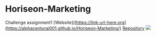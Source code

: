 # Horiseon-Marketing
Challenge assignment1
[Website]([https://link-url-here.org](https://alphacenturai001.github.io/Horiseon-Marketing/)
[Repository]([https://github.com/Alphacenturai001/Horiseon-Marketing)
![](alphacenturai001.github.io_Horiseon-Marketing_.png)
